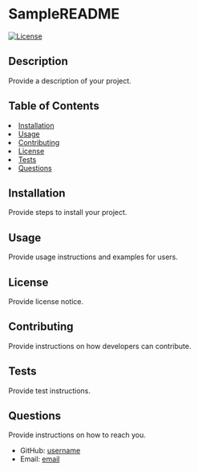 
# SampleREADME

[![License](https://img.shields.io/badge/License-GPLv3-blue.svg)](https://opensource.org/licenses/GNU-GPL-v3)

## Description
Provide a description of your project.

## Table of Contents
<li><a href="#installation">Installation</a></li>
<li><a href="#usage">Usage</a></li>
<li><a href="#contributing">Contributing</a></li>
<li><a href="#license">License</a></li>
<li><a href="#tests">Tests</a></li>
<li><a href="#questions">Questions</a></li>

## Installation
Provide steps to install your project.

## Usage
Provide usage instructions and examples for users.

## License
Provide license notice.

## Contributing
Provide instructions on how developers can contribute.

## Tests
Provide test instructions.

## Questions
Provide instructions on how to reach you.

* GitHub: [username](https://github.com/username)
* Email: [email](mailto:email)
            